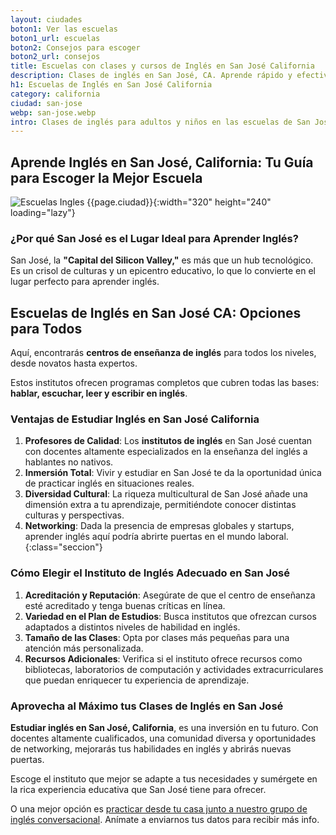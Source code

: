 ```yaml
---
layout: ciudades
boton1: Ver las escuelas
boton1_url: escuelas
boton2: Consejos para escoger
boton2_url: consejos
title: Escuelas con clases y cursos de Inglés en San José California
description: Clases de inglés en San José, CA. Aprende rápido y efectivamente con escuelas y cursos para adultos y niños. ¡Habla como un nativo, descubre más!
h1: Escuelas de Inglés en San José California
category: california
ciudad: san-jose
webp: san-jose.webp
intro: Clases de inglés para adultos y niños en las escuelas de San José CA
---
```

## Aprende Inglés en San José, California: Tu Guía para Escoger la Mejor Escuela

![Escuelas Ingles {{page.ciudad}}]({{site.baseurl}}/img/{{page.avif}} "Clases inglés {{page.ciudad|capitalize}}"){:width="320" height="240" loading="lazy"}

### ¿Por qué San José es el Lugar Ideal para Aprender Inglés?

San José, la **"Capital del Silicon Valley,"** es más que un hub tecnológico. Es un crisol de culturas y un epicentro educativo, lo que lo convierte en el lugar perfecto para aprender inglés.

## Escuelas de Inglés en San José CA: Opciones para Todos

Aquí, encontrarás **centros de enseñanza de inglés** para todos los niveles, desde novatos hasta expertos.

Estos institutos ofrecen programas completos que cubren todas las bases: **hablar, escuchar, leer y escribir en inglés**.

### Ventajas de Estudiar Inglés en San José California

1. **Profesores de Calidad**: Los **institutos de inglés** en San José cuentan con docentes altamente especializados en la enseñanza del inglés a hablantes no nativos.
2. **Inmersión Total**: Vivir y estudiar en San José te da la oportunidad única de practicar inglés en situaciones reales.
3. **Diversidad Cultural**: La riqueza multicultural de San José añade una dimensión extra a tu aprendizaje, permitiéndote conocer distintas culturas y perspectivas.
4. **Networking**: Dada la presencia de empresas globales y startups, aprender inglés aquí podría abrirte puertas en el mundo laboral.
{:class="seccion"}

### Cómo Elegir el Instituto de Inglés Adecuado en San José

1. **Acreditación y Reputación**: Asegúrate de que el centro de enseñanza esté acreditado y tenga buenas críticas en línea.
2. **Variedad en el Plan de Estudios**: Busca institutos que ofrezcan cursos adaptados a distintos niveles de habilidad en inglés.
3. **Tamaño de las Clases**: Opta por clases más pequeñas para una atención más personalizada.
4. **Recursos Adicionales**: Verifica si el instituto ofrece recursos como bibliotecas, laboratorios de computación y actividades extracurriculares que puedan enriquecer tu experiencia de aprendizaje.

### Aprovecha al Máximo tus Clases de Inglés en San José

**Estudiar inglés en San José, California**, es una inversión en tu futuro. Con docentes altamente cualificados, una comunidad diversa y oportunidades de networking, mejorarás tus habilidades en inglés y abrirás nuevas puertas.

Escoge el instituto que mejor se adapte a tus necesidades y sumérgete en la rica experiencia educativa que San José tiene para ofrecer.

O una mejor opción es [practicar desde tu casa junto a nuestro grupo de inglés conversacional]({{'clases-en-linea'|relative_url}}). Anímate a enviarnos tus datos para recibir más info.
